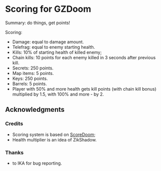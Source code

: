 # Scoring for GZDoom

Summary: do things, get points!

Scoring:

- Damage: equal to damage amount.
- Telefrag: equal to enemy starting health.
- Kills: 10% of starting health of killed enemy;
- Chain kills: 10 points for each enemy killed in 3 seconds after previous kill.
- Secrets: 250 points.
- Map items: 5 points.
- Keys: 250 points.
- Barrels: 5 points.
- Player with 50% and more health gets kill points (with chain kill bonus) multiplied by 1.5,
  with 100% and more - by 2.

## Acknowledgments

### Credits

- Scoring system is based on [ScoreDoom](https://zdoom.org/wiki/ScoreDoom);
- Health multiplier is an idea of ZikShadow.

### Thanks

- to IKA for bug reporting.

